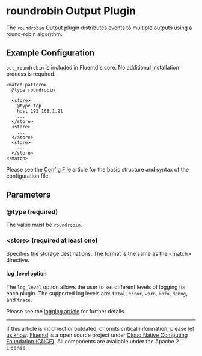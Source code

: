 # roundrobin Output Plugin

The `roundrobin` Output plugin distributes events to multiple outputs
using a round-robin algorithm.


## Example Configuration

`out_roundrobin` is included in Fluentd's core. No additional
installation process is required.

``` {.CodeRay}
<match pattern>
  @type roundrobin

  <store>
    @type tcp
    host 192.168.1.21
    ...
  </store>
  <store>
    ...
  </store>
  <store>
    ...
  </store>
</match>
```
Please see the [Config File](/configuration/config-file.md) article for the basic
structure and syntax of the configuration file.

## Parameters

### \@type (required)

The value must be `roundrobin`.

### \<store\> (required at least one)

Specifies the storage destinations. The format is the same as the
\<match\> directive.

#### log\_level option

The `log_level` option allows the user to set different levels of
logging for each plugin. The supported log levels are: `fatal`, `error`,
`warn`, `info`, `debug`, and `trace`.

Please see the [logging article](/deployment/logging.md) for further details.


------------------------------------------------------------------------

If this article is incorrect or outdated, or omits critical information,
please [let us know](https://github.com/fluent/fluentd-docs/issues?state=open).
[Fluentd](http://www.fluentd.org/) is a open source project under [Cloud Native Computing Foundation (CNCF)](https://cncf.io/). All components
are available under the Apache 2 License.
